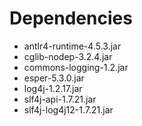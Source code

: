# Dependencies

* antlr4-runtime-4.5.3.jar
* cglib-nodep-3.2.4.jar
* commons-logging-1.2.jar
* esper-5.3.0.jar
* log4j-1.2.17.jar
* slf4j-api-1.7.21.jar
* slf4j-log4j12-1.7.21.jar
